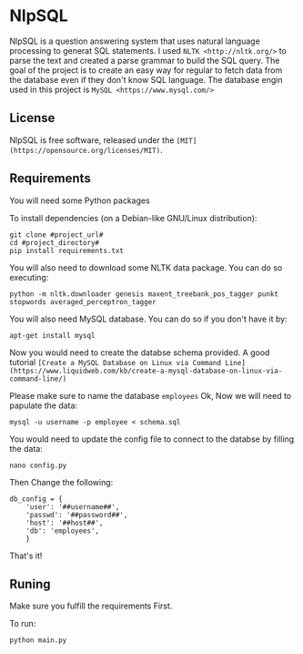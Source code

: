 # NlpSQL


NlpSQL is a question answering system that uses natural language processing to generat SQL statements.
I used `NLTK <http://nltk.org/>` to parse the text and created a parse grammar to build the SQL query.
The goal of the project is to create an easy way for regular to fetch data from the database even if they don't know SQL language.
The database engin used in this project is `MySQL <https://www.mysql.com/>`

License
-------

NlpSQL is free software, released under the `[MIT]
(https://opensource.org/licenses/MIT)`.


Requirements
------------
You will need some Python packages

To install dependencies (on a Debian-like GNU/Linux distribution):

    git clone #project_url#
    cd #project_directory#
    pip install requirements.txt


You will also need to download some NLTK data package. You can do so
executing:

    python -m nltk.downloader genesis maxent_treebank_pos_tagger punkt stopwords averaged_perceptron_tagger

You will also need MySQL database. You can do so if you don't have it by:

    apt-get install mysql

Now you would need to create the databse schema provided. 
A good tutorial `[Create a MySQL Database on Linux via Command Line](https://www.liquidweb.com/kb/create-a-mysql-database-on-linux-via-command-line/)`

Please make sure to name the database `employees`
Ok, Now we will need to papulate the data:

    mysql -u username -p employee < schema.sql

You would need to update the config file to connect to the databse by filling the data:

    nano config.py

Then Change the following:

    db_config = {
        'user': '##username##',
        'passwd': '##password##',
        'host': '##host##',   
        'db': 'employees',
        }

That's it!

Runing
----------
Make sure you fulfill the requirements First.

To run:

    python main.py
